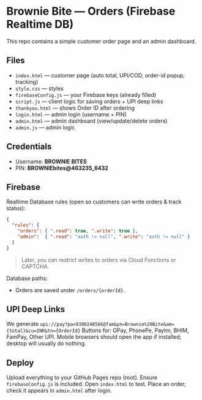 
# Brownie Bite — Orders (Firebase Realtime DB)

This repo contains a simple customer order page and an admin dashboard.

## Files
- `index.html` — customer page (auto total, UPI/COD, order-id popup, tracking)
- `style.css` — styles
- `firebaseConfig.js` — your Firebase keys (already filled)
- `script.js` — client logic for saving orders + UPI deep links
- `thankyou.html` — shows Order ID after ordering
- `login.html` — admin login (username + PIN)
- `admin.html` — admin dashboard (view/update/delete orders)
- `admin.js` — admin logic

## Credentials
- Username: **BROWNIE BITES**
- PIN: **BROWNIEbites@463235_6432**

## Firebase
Realtime Database rules (open so customers can write orders & track status):
```json
{
  "rules": {
    "orders": { ".read": true, ".write": true },
    "admin":  { ".read": "auth != null", ".write": "auth != null" }
  }
}
```
> Later, you can restrict writes to orders via Cloud Functions or CAPTCHA.

Database paths:
- Orders are saved under `/orders/{orderId}`.

## UPI Deep Links
We generate `upi://pay?pa=9380248566@fam&pn=Brownie%20Bite&am={total}&cu=INR&tn={OrderId}`
Buttons for: GPay, PhonePe, Paytm, BHIM, FamPay, Other UPI.
Mobile browsers should open the app if installed; desktop will usually do nothing.

## Deploy
Upload everything to your GitHub Pages repo (root). Ensure `firebaseConfig.js` is included.
Open `index.html` to test. Place an order; check it appears in `admin.html` after login.
